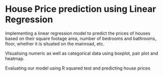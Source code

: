 # House Price prediction using Linear Regression

Implementing a linear regression model to predict the prices of houses based on their square footage area, number of bedrooms and bathrooms, floor, whether it is situated on the mainroad, etc.

VIsualising numeric as well as categorical data using boxplot, pair plot and heatmap.

Evaluating our model using R squared test and predicting house prices
